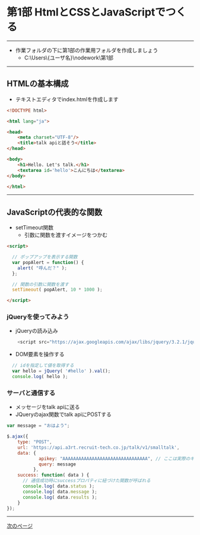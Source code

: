 # 第1部 HtmlとCSSとJavaScriptでつくる

---

* 作業フォルダの下に第1部の作業用フォルダを作成しましょう
	* C:\Users\\{ユーザ名}\nodework\第1部

---

## HTMLの基本構成

* テキストエディタでindex.htmlを作成します

```HTML
<!DOCTYPE html>

<html lang="ja">

<head>
    <meta charset="UTF-8"/>
    <title>talk apiと話そう</title>
</head>

<body>
    <h1>Hello. Let's talk.</h1>
    <textarea id='hello'>こんにちは</textarea>
</body>

</html>
```

---


## JavaScriptの代表的な関数

* setTimeout関数
  * 引数に関数を渡すイメージをつかむ

```HTML
<script>

  // ポップアップを表示する関数
  var popAlert = function() {
    alert( "呼んだ？" );
  };

  // 関数の引数に関数を渡す
  setTimeout( popAlert, 10 * 1000 );

</script>
```

### jQueryを使ってみよう
* jQueryの読み込み
```JavaScript
    <script src="https://ajax.googleapis.com/ajax/libs/jquery/3.2.1/jquery.min.js"></script>
```
* DOM要素を操作する

```JavaScript
  // idを指定して値を取得する
  var hello = jQuery( '#hello' ).val();
  console.log( hello );
```

### サーバと通信する
  * メッセージをtalk apiに送る  
  * JQueryのajax関数でtalk apiにPOSTする

```JavaScript
var message = "おはよう";

$.ajax({
    type: "POST",
    url: 'https://api.a3rt.recruit-tech.co.jp/talk/v1/smalltalk',
    data: {
            apikey: "AAAAAAAAAAAAAAAAAAAAAAAAAAAAAAAA", // ここは実際のキーに書き換えないと動きません
            query: message
          },
    success: function( data ) {
      // 通信成功時にsuccessプロパティに紐づけた関数が呼ばれる
      console.log( data.status );
      console.log( data.message );
      console.log( data.results );
    }
});

```

---

[次のページ](CHAPTER_1-2.md)
